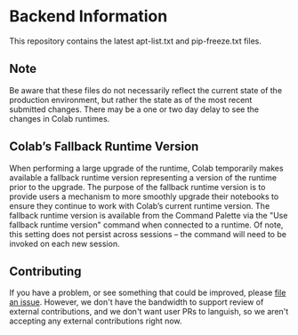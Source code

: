 # Backend Information

This repository contains the latest apt-list.txt and pip-freeze.txt files.

## Note

Be aware that these files do not necessarily reflect the current state of the
production environment, but rather the state as of the most recent submitted
changes. There may be a one or two day delay to see the changes in Colab
runtimes.

## Colab’s Fallback Runtime Version

When performing a large upgrade of the runtime, Colab temporarily makes
available a fallback runtime version representing a version of the runtime prior
to the upgrade. The purpose of the fallback runtime version is to provide users
a mechanism to more smoothly upgrade their notebooks to ensure they continue to
work with Colab’s current runtime version. The fallback runtime version is
available from the Command Palette via the "Use fallback runtime version"
command when connected to a runtime. Of note, this setting does not persist
across sessions – the command will need to be invoked on each new session.

## Contributing

If you have a problem, or see something that could be improved, please
[file an issue](https://github.com/googlecolab/colabtools/issues). However, we
don't have the bandwidth to support review of external contributions, and we
don't want user PRs to languish, so we aren't accepting any external
contributions right now.
